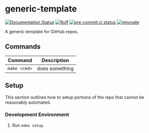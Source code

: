 # generic-template

[![Documentation Status](https://readthedocs.org/projects/generic-template/badge/?version=stable)](https://generic-template.readthedocs.io/en/stable/)
[![Ruff](https://img.shields.io/endpoint?url=https://raw.githubusercontent.com/astral-sh/ruff/main/assets/badge/v2.json)](https://github.com/astral-sh/ruff)
[![pre-commit.ci status](https://results.pre-commit.ci/badge/github/ITProKyle/generic-template/master.svg)](https://results.pre-commit.ci/latest/github/ITProKyle/generic-template/master)
[![renovate](https://img.shields.io/badge/enabled-brightgreen?logo=renovatebot&logoColor=%2373afae&label=renovate)](https://developer.mend.io/)

A generic template for GitHub repos.

## Commands

| Command      | Description    |
| ------------ | -------------- |
| `make <cmd>` | does something |

## Setup

This section outlines how to setup portions of the repo that cannot be reasonably automated.

### Development Environment

1. Run `make setup`.
